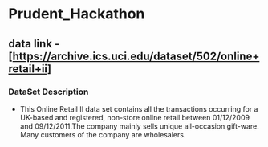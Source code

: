 # Prudent_Hackathon

## data link - [https://archive.ics.uci.edu/dataset/502/online+retail+ii]

### DataSet Description 
- This Online Retail II data set contains all the transactions occurring for a UK-based and registered, non-store online retail between 01/12/2009 and 09/12/2011.The company mainly sells unique all-occasion gift-ware. Many customers of the company are wholesalers.

